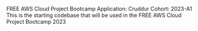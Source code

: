 FREE AWS Cloud Project Bootcamp
Application: Cruddur
Cohort: 2023-A1
This is the starting codebase that will be used in the FREE AWS Cloud Project Bootcamp 2023
